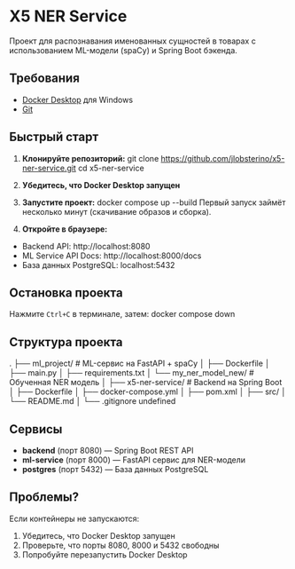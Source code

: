 # X5 NER Service

Проект для распознавания именованных сущностей в товарах с использованием ML-модели (spaCy) и Spring Boot бэкенда.

## Требования

- [Docker Desktop](https://www.docker.com/products/docker-desktop/) для Windows
- [Git](https://git-scm.com/download/win)

## Быстрый старт

1. **Клонируйте репозиторий:**
git clone https://github.com/jlobsterino/x5-ner-service.git
cd x5-ner-service
2. **Убедитесь, что Docker Desktop запущен**

3. **Запустите проект:**
docker compose up --build
Первый запуск займёт несколько минут (скачивание образов и сборка).

4. **Откройте в браузере:**

- Backend API: http://localhost:8080
- ML Service API Docs: http://localhost:8000/docs
- База данных PostgreSQL: localhost:5432

## Остановка проекта

Нажмите `Ctrl+C` в терминале, затем:
docker compose down
## Структура проекта

.
├── ml_project/ # ML-сервис на FastAPI + spaCy
│ ├── Dockerfile
│ ├── main.py
│ ├── requirements.txt
│ └── my_ner_model_new/ # Обученная NER модель
│
├── x5-ner-service/ # Backend на Spring Boot
│ ├── Dockerfile
│ ├── docker-compose.yml
│ ├── pom.xml
│ ├── src/
│ └── README.md
│
└── .gitignore
undefined

## Сервисы
- **backend** (порт 8080) — Spring Boot REST API
- **ml-service** (порт 8000) — FastAPI сервис для NER-модели
- **postgres** (порт 5432) — База данных PostgreSQL

## Проблемы?

Если контейнеры не запускаются:
1. Убедитесь, что Docker Desktop запущен
2. Проверьте, что порты 8080, 8000 и 5432 свободны
3. Попробуйте перезапустить Docker Desktop